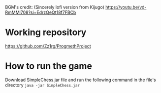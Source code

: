 BGM's credit: (Sincerely lofi version from Kijugo) 
https://youtu.be/vd-RmMMl708?si=EdrzQeQt18f7FBCb

# Working repository
https://github.com/Zz1rg/ProgmethProject

# How to run the game
Download SimpleChess.jar file and run the following command in the file's directory
``` java -jar SimpleChess.jar ```
